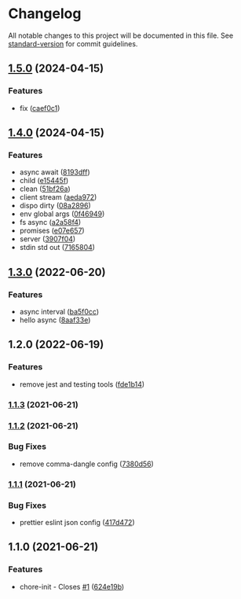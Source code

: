# Changelog

All notable changes to this project will be documented in this file. See [standard-version](https://github.com/conventional-changelog/standard-version) for commit guidelines.

## [1.5.0](https://github.com/IGMLabs/ab-node-astro-bookings/compare/v1.4.0...v1.5.0) (2024-04-15)


### Features

* fix ([caef0c1](https://github.com/IGMLabs/ab-node-astro-bookings/commit/caef0c11442463969feb1ca03947fdf6ee17ef4f))

## [1.4.0](https://github.com/IGMLabs/ab-node-astro-bookings/compare/v1.3.0...v1.4.0) (2024-04-15)


### Features

* async await ([8193dff](https://github.com/IGMLabs/ab-node-astro-bookings/commit/8193dffe8e9dec4eff177573dc54f72d1032485a))
* child ([e15445f](https://github.com/IGMLabs/ab-node-astro-bookings/commit/e15445f53fe29ef5d90d79d88bc498e366a5c740))
* clean ([51bf26a](https://github.com/IGMLabs/ab-node-astro-bookings/commit/51bf26ae4bdf35ec17820efd479f3304c78854f5))
* client stream ([aeda972](https://github.com/IGMLabs/ab-node-astro-bookings/commit/aeda972493696a7f8f4ac9ef708e78df7a1d65f7))
* dispo dirty ([08a2896](https://github.com/IGMLabs/ab-node-astro-bookings/commit/08a289656e2046c162c3955278c91ee621d2a337))
* env global args ([0f46949](https://github.com/IGMLabs/ab-node-astro-bookings/commit/0f46949fb996c91c03ae0cae80eba026978a843a))
* fs async ([a2a58f4](https://github.com/IGMLabs/ab-node-astro-bookings/commit/a2a58f40dd6665250fafa6866e6a2931d6488a3f))
* promises ([e07e657](https://github.com/IGMLabs/ab-node-astro-bookings/commit/e07e6574b1c13c63263e2d74af0b23537e9cd633))
* server ([3907f04](https://github.com/IGMLabs/ab-node-astro-bookings/commit/3907f048a9cf8d9d5fb91f33137a3cb3d8ecafae))
* stdin std out ([7165804](https://github.com/IGMLabs/ab-node-astro-bookings/commit/716580463cb1d8d722b82768a563c6e49553ec98))

## [1.3.0](https://github.com/IGMLabs/ab-node-astro-bookings/compare/v1.2.0...v1.3.0) (2022-06-20)

### Features

- async interval ([ba5f0cc](https://github.com/IGMLabs/ab-node-astro-bookings/commit/ba5f0cc8d24b33351b73cc55862ec5274cb39889))
- hello async ([8aaf33e](https://github.com/IGMLabs/ab-node-astro-bookings/commit/8aaf33e4b32f8c956c9e26946b1166ba008978c5))

## 1.2.0 (2022-06-19)

### Features

- remove jest and testing tools ([fde1b14](https://github.com/IGMLabs/ab-node-astro-bookings/commit/fde1b142035efa49c5816036bb6d84880a681507))

### [1.1.3](https://github.com/AtomicBuilders/lepton/compare/v1.1.2...v1.1.3) (2021-06-21)

### [1.1.2](https://github.com/AtomicBuilders/lepton/compare/v1.1.1...v1.1.2) (2021-06-21)

### Bug Fixes

- remove comma-dangle config ([7380d56](https://github.com/AtomicBuilders/lepton/commit/7380d56238fffa995597a0dd2147f3900e3bbd28))

### [1.1.1](https://github.com/AtomicBuilders/lepton/compare/v1.1.0...v1.1.1) (2021-06-21)

### Bug Fixes

- prettier eslint json config ([417d472](https://github.com/AtomicBuilders/lepton/commit/417d47279be58c10688ccb801c8e15064963cbd4))

## 1.1.0 (2021-06-21)

### Features

- chore-init - Closes [#1](https://github.com/AtomicBuilders/lepton/issues/1) ([624e19b](https://github.com/AtomicBuilders/lepton/commit/624e19baef325e8038de9ca1a356dd0983af7f8e))
